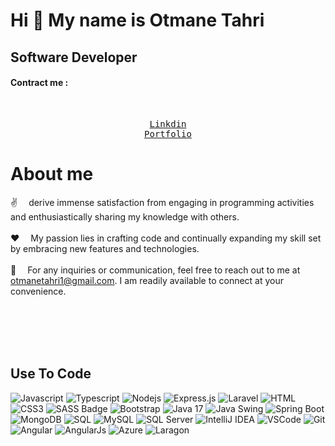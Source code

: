 # Hi 👋 My name is <b> Otmane Tahri</b>
## Software Developer
<h4>Contract me :</h4> <br>
<p align="center">
<samp>
<a  href="https://www.linkedin.com/in/otmane-tahri-a2a9741a2/">Linkdin</a> <br>
<a  href="https://otmanet.github.io/OtmaneTahri-Portfolio/">Portfolio</a> <br>
</samp>
</p>
<!-- About Section -->

 # About me
 
<p>
<!-- <&img src="https://i.pinimg.com/originals/b2/32/55/b2325557a903fdf56b50da4656da9221.gif" align="right" width="350"  alt="Coding gif">--->
 ✌️ &emsp;derive immense satisfaction from engaging in programming activities and enthusiastically sharing my knowledge with others.<br/><br/>
 ❤️ &emsp;My passion lies in crafting code and continually expanding my skill set by embracing new features and technologies.<br/><br/>
 📧 &emsp;For any inquiries or communication, feel free to reach out to me at <a href="otmanetahri1@gmail.com">otmanetahri1@gmail.com</a>. I am readily available to connect at your convenience.<br/><br/>
</p>
<br/>
<br/>
<br/>

## Use To Code

![Javascript](https://img.shields.io/badge/Javascript-F0DB4F?style=for-the-badge&labelColor=black&logo=javascript&logoColor=F0DB4F)
![Typescript](https://img.shields.io/badge/Typescript-007acc?style=for-the-badge&labelColor=black&logo=typescript&logoColor=007acc)
![Nodejs](https://img.shields.io/badge/Nodejs-3C873A?style=for-the-badge&labelColor=black&logo=node.js&logoColor=3C873A)
![Express.js](https://img.shields.io/badge/Express.js-000000?style=for-the-badge&logo=express&logoColor=white)
![Laravel](https://img.shields.io/badge/Laravel-8.x-red?logo=laravel)
![HTML](https://img.shields.io/badge/HTML5-E34F26?style=for-the-badge&logo=html5&logoColor=white)
![CSS3](https://img.shields.io/badge/CSS3-1572B6?style=for-the-badge&logo=css3&logoColor=white)
![SASS Badge](https://img.shields.io/badge/Sass-CC6699?style=for-the-badge&logo=sass&logoColor=white)
![Bootstrap](https://img.shields.io/badge/Bootstrap-563D7C?style=for-the-badge&logo=bootstrap&logoColor=white)
![Java 17](https://img.shields.io/badge/Java-8%2B-blue)
![Java Swing](https://img.shields.io/badge/Java_Swing-Used-green?logo=java)
![Spring Boot](https://img.shields.io/badge/Spring_Boot-2.6.4-green?logo=spring)
![MongoDB](https://img.shields.io/badge/MongoDB-4EA94B?style=for-the-badge&logo=mongodb&logoColor=white)
![SQL](https://img.shields.io/badge/SQL-Support-blue?logo=sql)
![MySQL](https://img.shields.io/badge/MySQL-Support-blue?logo=mysql)
![SQL Server](https://img.shields.io/badge/SQL_Server-Support-blue?logo=microsoft-sql-server)
![IntelliJ IDEA](https://img.shields.io/badge/IntelliJ_IDEA-2021.3-blue?logo=intellij-idea)
![VSCode](https://img.shields.io/badge/Visual_Studio-0078d7?style=for-the-badge&logo=visual%20studio&logoColor=white)
![Git](https://img.shields.io/badge/Git-F05032?style=for-the-badge&logo=git&logoColor=white)
![Angular](https://img.shields.io/badge/Angular-12-red?logo=angular)
![AngularJs](https://img.shields.io/badge/AngularJS-E23237?style=for-the-badge&logo=angularjs&logoColor=white)
![Azure](https://img.shields.io/badge/Azure_DevOps-0078D7?style=for-the-badge&logo=azure-devops&logoColor=white)
![Laragon](https://img.shields.io/badge/Laragon-0E83CD?style=for-the-badge&logo=Laragon&logoColor=white)

<br/>
 
